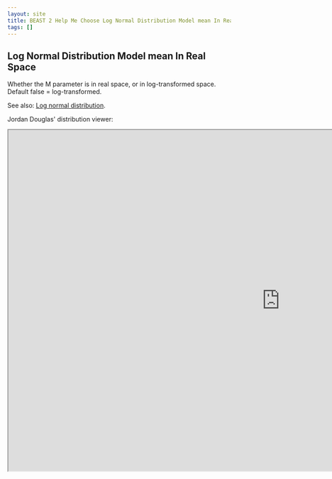 ```yaml
---
layout: site
title: BEAST 2 Help Me Choose Log Normal Distribution Model mean In Real Space
tags: []
---
```


## Log Normal Distribution Model mean In Real Space

Whether the M parameter is in real space, or in log-transformed space. Default false = log-transformed.


See also: [Log normal distribution](https://en.wikipedia.org/wiki/Log-normal_distribution).


Jordan Douglas' distribution viewer: 
<iframe width='1224' height='768' src='https://jordandouglas.github.io/distributions/' title='Distribution Viewer'></iframe>
